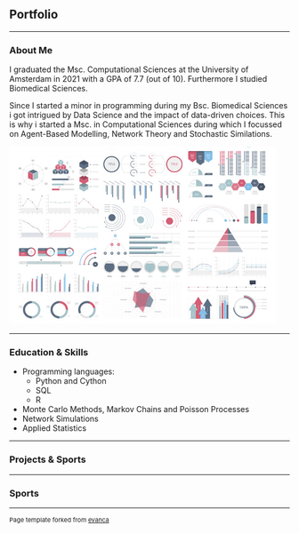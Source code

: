 ## Portfolio

---

### About Me

I graduated the Msc. Computational Sciences at the University of Amsterdam in 2021 with a GPA of 7.7 (out of 10). Furthermore I studied Biomedical Sciences. 

Since I started a minor in programming during my Bsc. Biomedical Sciences i got intrigued by Data Science and the impact of data-driven choices. This is why i started a Msc. in Computational Sciences during which I focussed on Agent-Based Modelling, Network Theory and Stochastic Similations. 

<img src="images/dummy_thumbnail.jpg?raw=true"/>

---

### Education & Skills
- Programming languages: 
  - Python and Cython
  - SQL
  - R
- Monte Carlo Methods, Markov Chains and Poisson Processes
- Network Simulations
- Applied Statistics
---

### Projects & Sports

---

### Sports

---
<p style="font-size:11px">Page template forked from <a href="https://github.com/evanca/quick-portfolio">evanca</a></p>
<!-- Remove above link if you don't want to attibute -->
